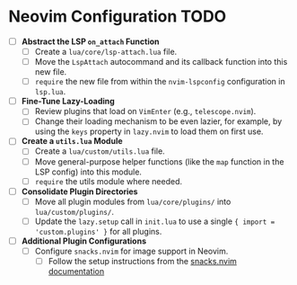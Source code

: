 # Neovim Configuration TODO

- [ ] **Abstract the LSP `on_attach` Function**
  - [ ] Create a `lua/core/lsp-attach.lua` file.
  - [ ] Move the `LspAttach` autocommand and its callback function into this new file.
  - [ ] `require` the new file from within the `nvim-lspconfig` configuration in `lsp.lua`.

- [ ] **Fine-Tune Lazy-Loading**
  - [ ] Review plugins that load on `VimEnter` (e.g., `telescope.nvim`).
  - [ ] Change their loading mechanism to be even lazier, for example, by using the `keys` property in `lazy.nvim` to load them on first use.

- [ ] **Create a `utils.lua` Module**
  - [ ] Create a `lua/custom/utils.lua` file.
  - [ ] Move general-purpose helper functions (like the `map` function in the LSP config) into this module.
  - [ ] `require` the utils module where needed.

- [ ] **Consolidate Plugin Directories**
  - [ ] Move all plugin modules from `lua/core/plugins/` into `lua/custom/plugins/`.
  - [ ] Update the `lazy.setup` call in `init.lua` to use a single `{ import = 'custom.plugins' }` for all plugins.

- [ ] **Additional Plugin Configurations**
  - [ ] Configure `snacks.nvim` for image support in Neovim.
    - [ ] Follow the setup instructions from the [snacks.nvim documentation](https://github.com/folke/snacks.nvim/blob/main/docs/image.md)
